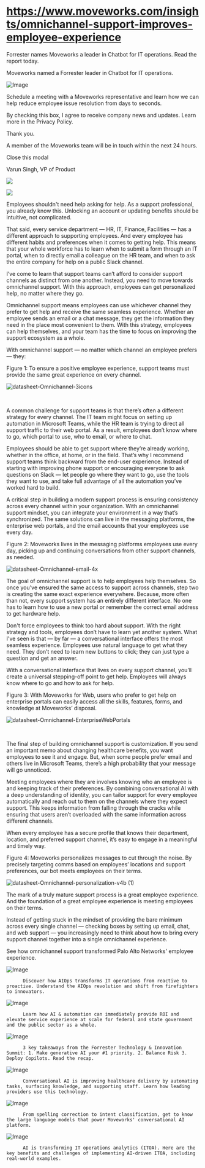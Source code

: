 # https://www.moveworks.com/insights/omnichannel-support-improves-employee-experience

Forrester names Moveworks a leader in Chatbot for IT operations. Read the report today.

Moveworks named a Forrester leader in Chatbot for IT operations. 

![Image](https://www.moveworks.com/hubfs/img/site/qr-demo.png)

Schedule a meeting with a Moveworks representative and learn how we can help reduce employee issue resolution from days to seconds.

By checking this box, I agree to receive company news and updates. Learn more in the Privacy Policy.

Thank you.

A member of the Moveworks team will be in touch within the next 24 hours.



  Close this modal
  



Varun Singh, VP of Product


![](https://www.moveworks.com/hubfs/mw-blog-illos-02copy.jpg)

![](https://www.moveworks.com/hubfs/mw-blog-illos-02copy.jpg)

Employees shouldn't need help asking for help. As a support professional, you already know this. Unlocking an account or updating benefits should be intuitive, not complicated.

That said, every service department — HR, IT, Finance, Facilities — has a different approach to supporting employees. And every employee has different habits and preferences when it comes to getting help. This means that your whole workforce has to learn when to submit a form through an IT portal, when to directly email a colleague on the HR team, and when to ask the entire company for help on a public Slack channel.

I’ve come to learn that support teams can’t afford to consider support channels as distinct from one another. Instead, you need to move towards omnichannel support. With this approach, employees can get personalized help, no matter where they go.

Omnichannel support means employees can use whichever channel they prefer to get help and receive the same seamless experience. Whether an employee sends an email or a chat message, they get the information they need in the place most convenient to them. With this strategy, employees can help themselves, and your team has the time to focus on improving the support ecosystem as a whole.

With omnichannel support — no matter which channel an employee prefers — they:

Figure 1: To ensure a positive employee experience, support teams must provide the same great experience on every channel.

![datasheet-Omnichannel-3icons](https://www.moveworks.com/hs-fs/hubfs/datasheet-Omnichannel-3icons.jpg?&name=datasheet-Omnichannel-3icons.jpg)

 

A common challenge for support teams is that there’s often a different strategy for every channel. The IT team might focus on setting up automation in Microsoft Teams, while the HR team is trying to direct all support traffic to their web portal. As a result, employees don’t know where to go, which portal to use, who to email, or where to chat. 

Employees should be able to get support where they’re already working, whether in the office, at home, or in the field. That’s why I recommend support teams think backward from the end-user experience. Instead of starting with improving phone support or encouraging everyone to ask questions on Slack — let people go where they want to go, use the tools they want to use, and take full advantage of all the automation you’ve worked hard to build. 

A critical step in building a modern support process is ensuring consistency across every channel within your organization. With an omnichannel support mindset, you can integrate your environment in a way that’s synchronized. The same solutions can live in the messaging platforms, the enterprise web portals, and the email accounts that your employees use every day. 

Figure 2: Moveworks lives in the messaging platforms employees use every day, picking up and continuing conversations from other support channels, as needed.

![datasheet-Omnichannel-email-4x](https://www.moveworks.com/hs-fs/hubfs/datasheet-Omnichannel-email-4x.jpg?&name=datasheet-Omnichannel-email-4x.jpg)

The goal of omnichannel support is to help employees help themselves. So once you’ve ensured the same access to support across channels, step two is creating the same exact experience everywhere. Because, more often than not, every support system has an entirely different interface. No one has to learn how to use a new portal or remember the correct email address to get hardware help.

Don't force employees to think too hard about support. With the right strategy and tools, employees don’t have to learn yet another system. What I've seen is that — by far — a conversational interface offers the most seamless experience. Employees use natural language to get what they need. They don’t need to learn new buttons to click; they can just type a question and get an answer.

With a conversational interface that lives on every support channel, you’ll create a universal stepping-off point to get help. Employees will always know where to go and how to ask for help.

Figure 3: With Moveworks for Web, users who prefer to get help on enterprise portals can easily access all the skills, features, forms, and knowledge at Moveworks’ disposal. 

![datasheet-Omnichannel-EnterpriseWebPortals](https://www.moveworks.com/hs-fs/hubfs/datasheet-Omnichannel-EnterpriseWebPortals.jpg?&name=datasheet-Omnichannel-EnterpriseWebPortals.jpg)

 

The final step of building omnichannel support is customization. If you send an important memo about changing healthcare benefits, you want employees to see it and engage. But, when some people prefer email and others live in Microsoft Teams, there’s a high probability that your message will go unnoticed. 

Meeting employees where they are involves knowing who an employee is and keeping track of their preferences. By combining conversational AI with a deep understanding of identity, you can tailor support for every employee automatically and reach out to them on the channels where they expect support. This keeps information from falling through the cracks while ensuring that users aren’t overloaded with the same information across different channels.  

When every employee has a secure profile that knows their department, location, and preferred support channel, it’s easy to engage in a meaningful and timely way.

Figure 4: Moveworks personalizes messages to cut through the noise. By precisely targeting comms based on employees’ locations and support preferences, our bot meets employees on their terms.

![datasheet-Omnichannel-personalization-v4b (1)](https://www.moveworks.com/hs-fs/hubfs/datasheet-Omnichannel-personalization-v4b%20(1).jpg?&name=datasheet-Omnichannel-personalization-v4b%20(1).jpg)

The mark of a truly mature support process is a great employee experience. And the foundation of a great employee experience is meeting employees on their terms.

Instead of getting stuck in the mindset of providing the bare minimum across every single channel — checking boxes by setting up email, chat, and web support — you increasingly need to think about how to bring every support channel together into a single omnichannel experience. 

See how omnichannel support transformed Palo Alto Networks' employee experience.

![Image](https://www.moveworks.com/hs-fs/hubfs/AIOps-featured-image.png?length=50&name=AIOps-featured-image.png)


          Discover how AIOps transforms IT operations from reactive to proactive. Understand the AIOps revolution and shift from firefighters to innovators.
        

![Image](https://www.moveworks.com/hs-fs/hubfs/Public-Sector-Convo-AI.png?length=50&name=Public-Sector-Convo-AI.png)


          Learn how AI & automation can immediately provide ROI and elevate service experience at scale for federal and state government and the public sector as a whole.
        

![Image](https://www.moveworks.com/hs-fs/hubfs/Forrester%20T%26I%20%281%29.png?length=50&name=Forrester%20T&I%20%281%29.png)


          3 key takeaways from the Forrester Technology & Innovation Summit: 1. Make generative AI your #1 priority. 2. Balance Risk 3. Deploy Copilots. Read the recap.
        

![Image](https://www.moveworks.com/hs-fs/hubfs/healthcare-test.png?length=50&name=healthcare-test.png)


          Conversational AI is improving healthcare delivery by automating tasks, surfacing knowledge, and supporting staff. Learn how leading providers use this technology.
        

![Image](https://www.moveworks.com/hs-fs/hubfs/Moveworks_LLM_Feature.png?length=50&name=Moveworks_LLM_Feature.png)


          From spelling correction to intent classification, get to know the large language models that power Moveworks' conversational AI platform.
        

![Image](https://www.moveworks.com/hs-fs/hubfs/ITOA_feature.png?length=50&name=ITOA_feature.png)


          AI is transforming IT operations analytics (ITOA). Here are the key benefits and challenges of implementing AI-driven ITOA, including real-world examples.
        

